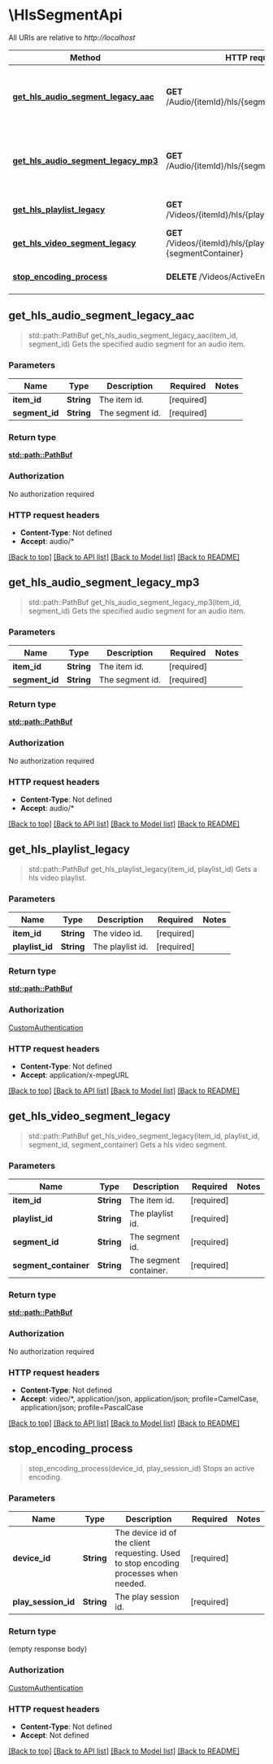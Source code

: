 # \HlsSegmentApi

All URIs are relative to *http://localhost*

Method | HTTP request | Description
------------- | ------------- | -------------
[**get_hls_audio_segment_legacy_aac**](HlsSegmentApi.md#get_hls_audio_segment_legacy_aac) | **GET** /Audio/{itemId}/hls/{segmentId}/stream.aac | Gets the specified audio segment for an audio item.
[**get_hls_audio_segment_legacy_mp3**](HlsSegmentApi.md#get_hls_audio_segment_legacy_mp3) | **GET** /Audio/{itemId}/hls/{segmentId}/stream.mp3 | Gets the specified audio segment for an audio item.
[**get_hls_playlist_legacy**](HlsSegmentApi.md#get_hls_playlist_legacy) | **GET** /Videos/{itemId}/hls/{playlistId}/stream.m3u8 | Gets a hls video playlist.
[**get_hls_video_segment_legacy**](HlsSegmentApi.md#get_hls_video_segment_legacy) | **GET** /Videos/{itemId}/hls/{playlistId}/{segmentId}.{segmentContainer} | Gets a hls video segment.
[**stop_encoding_process**](HlsSegmentApi.md#stop_encoding_process) | **DELETE** /Videos/ActiveEncodings | Stops an active encoding.



## get_hls_audio_segment_legacy_aac

> std::path::PathBuf get_hls_audio_segment_legacy_aac(item_id, segment_id)
Gets the specified audio segment for an audio item.

### Parameters


Name | Type | Description  | Required | Notes
------------- | ------------- | ------------- | ------------- | -------------
**item_id** | **String** | The item id. | [required] |
**segment_id** | **String** | The segment id. | [required] |

### Return type

[**std::path::PathBuf**](std::path::PathBuf.md)

### Authorization

No authorization required

### HTTP request headers

- **Content-Type**: Not defined
- **Accept**: audio/*

[[Back to top]](#) [[Back to API list]](../README.md#documentation-for-api-endpoints) [[Back to Model list]](../README.md#documentation-for-models) [[Back to README]](../README.md)


## get_hls_audio_segment_legacy_mp3

> std::path::PathBuf get_hls_audio_segment_legacy_mp3(item_id, segment_id)
Gets the specified audio segment for an audio item.

### Parameters


Name | Type | Description  | Required | Notes
------------- | ------------- | ------------- | ------------- | -------------
**item_id** | **String** | The item id. | [required] |
**segment_id** | **String** | The segment id. | [required] |

### Return type

[**std::path::PathBuf**](std::path::PathBuf.md)

### Authorization

No authorization required

### HTTP request headers

- **Content-Type**: Not defined
- **Accept**: audio/*

[[Back to top]](#) [[Back to API list]](../README.md#documentation-for-api-endpoints) [[Back to Model list]](../README.md#documentation-for-models) [[Back to README]](../README.md)


## get_hls_playlist_legacy

> std::path::PathBuf get_hls_playlist_legacy(item_id, playlist_id)
Gets a hls video playlist.

### Parameters


Name | Type | Description  | Required | Notes
------------- | ------------- | ------------- | ------------- | -------------
**item_id** | **String** | The video id. | [required] |
**playlist_id** | **String** | The playlist id. | [required] |

### Return type

[**std::path::PathBuf**](std::path::PathBuf.md)

### Authorization

[CustomAuthentication](../README.md#CustomAuthentication)

### HTTP request headers

- **Content-Type**: Not defined
- **Accept**: application/x-mpegURL

[[Back to top]](#) [[Back to API list]](../README.md#documentation-for-api-endpoints) [[Back to Model list]](../README.md#documentation-for-models) [[Back to README]](../README.md)


## get_hls_video_segment_legacy

> std::path::PathBuf get_hls_video_segment_legacy(item_id, playlist_id, segment_id, segment_container)
Gets a hls video segment.

### Parameters


Name | Type | Description  | Required | Notes
------------- | ------------- | ------------- | ------------- | -------------
**item_id** | **String** | The item id. | [required] |
**playlist_id** | **String** | The playlist id. | [required] |
**segment_id** | **String** | The segment id. | [required] |
**segment_container** | **String** | The segment container. | [required] |

### Return type

[**std::path::PathBuf**](std::path::PathBuf.md)

### Authorization

No authorization required

### HTTP request headers

- **Content-Type**: Not defined
- **Accept**: video/*, application/json, application/json; profile=CamelCase, application/json; profile=PascalCase

[[Back to top]](#) [[Back to API list]](../README.md#documentation-for-api-endpoints) [[Back to Model list]](../README.md#documentation-for-models) [[Back to README]](../README.md)


## stop_encoding_process

> stop_encoding_process(device_id, play_session_id)
Stops an active encoding.

### Parameters


Name | Type | Description  | Required | Notes
------------- | ------------- | ------------- | ------------- | -------------
**device_id** | **String** | The device id of the client requesting. Used to stop encoding processes when needed. | [required] |
**play_session_id** | **String** | The play session id. | [required] |

### Return type

 (empty response body)

### Authorization

[CustomAuthentication](../README.md#CustomAuthentication)

### HTTP request headers

- **Content-Type**: Not defined
- **Accept**: Not defined

[[Back to top]](#) [[Back to API list]](../README.md#documentation-for-api-endpoints) [[Back to Model list]](../README.md#documentation-for-models) [[Back to README]](../README.md)


